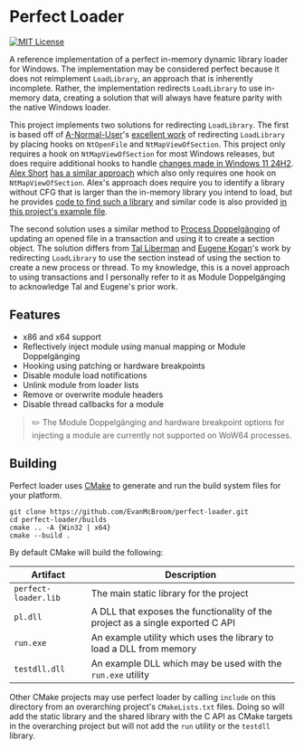 # Perfect Loader

[![MIT License](https://img.shields.io/badge/license-MIT-blue.svg?style=flat)](LICENSE.txt)

A reference implementation of a perfect in-memory dynamic library loader for Windows.
The implementation may be considered perfect because it does not reimplement `LoadLibrary`, an approach that is inherently incomplete.
Rather, the implementation redirects `LoadLibrary` to use in-memory data, creating a solution that will always have feature parity with the native Windows loader.

This project implements two solutions for redirecting `LoadLibrary`.
The first is based off of [A-Normal-User](https://github.com/A-Normal-User)'s [excellent work](https://github.com/A-Normal-User/MemoryDll-DllRedirect) of redirecting `LoadLibrary` by placing hooks on `NtOpenFile` and `NtMapViewOfSection`.
This project only requires a hook on `NtMapViewOfSection` for most Windows releases, but does require additional hooks to handle [changes made in Windows 11 24H2](https://github.com/EvanMcBroom/perfect-loader/issues/1#issuecomment-2578384262).
[Alex Short](https://twitter.com/alexsho71327477) 
[has a similar approach](https://github.com/rbmm/ARL/tree/main/Load) which also only requires one hook on `NtMapViewOfSection`.
Alex's approach does require you to identify a library without CFG that is larger than the in-memory library you intend to load, but he provides [code to find such a library](https://github.com/rbmm/ARL/blob/fab3ee614702f81ce63f97c3f915c7ecf06e3ed8/Load/loadmem.cpp#L99) and similar code is also provided [in this project's example file](https://github.com/EvanMcBroom/perfect-loader/blob/27ec386e9dc12456e4a5cb8a9878699028b00efc/source/run.cpp#L40).

The second solution uses a similar method to [Process Doppelgänging](https://www.blackhat.com/docs/eu-17/materials/eu-17-Liberman-Lost-In-Transaction-Process-Doppelganging.pdf) of updating an opened file in a transaction and using it to create a section object.
The solution differs from [Tal Liberman](https://twitter.com/Tal_Liberman) and [Eugene Kogan](https://twitter.com/eukogan)'s work by redirecting `LoadLibrary` to use the section instead of using the section to create a new process or thread.
To my knowledge, this is a novel approach to using transactions and I personally refer to it as Module Doppelgänging to acknowledge Tal and Eugene's prior work.

## Features

- x86 and x64 support
- Reflectively inject module using manual mapping or Module Doppelgänging
- Hooking using patching or hardware breakpoints
- Disable module load notifications
- Unlink module from loader lists
- Remove or overwrite module headers
- Disable thread callbacks for a module

> :pencil2: The Module Doppelgänging and hardware breakpoint options for injecting a module are currently not supported on WoW64 processes.

## Building

Perfect loader uses [CMake](https://cmake.org/) to generate and run the build system files for your platform.

```
git clone https://github.com/EvanMcBroom/perfect-loader.git
cd perfect-loader/builds
cmake .. -A {Win32 | x64}
cmake --build .
```

By default CMake will build the following:

| Artifact | Description |
| --- | --- |
| `perfect-loader.lib` | The main static library for the project |
| `pl.dll` | A DLL that exposes the functionality of the project as a single exported C API |
| `run.exe` | An example utility which uses the library to load a DLL from memory |
| `testdll.dll` | An example DLL which may be used with the `run.exe` utility |

Other CMake projects may use perfect loader by calling `include` on this directory from an overarching project's `CMakeLists.txt` files.
Doing so will add the static library and the shared library with the C API as CMake targets in the overarching project but will not add the `run` utility or the `testdll` library.
